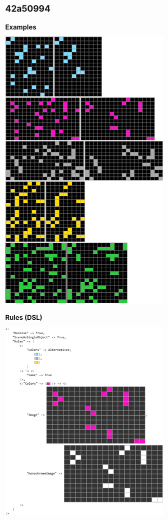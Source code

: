 # 42a50994

## Examples

![ARC examples for 42a50994](examples.png?raw=true)

## Rules (DSL)

![DSL rules for 42a50994](rules.png?raw=true)

